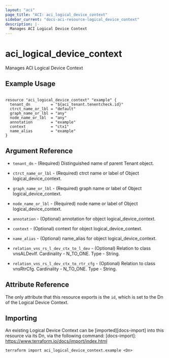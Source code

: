 ```yaml
---
layout: "aci"
page_title: "ACI: aci_logical_device_context"
sidebar_current: "docs-aci-resource-logical_device_context"
description: |-
  Manages ACI Logical Device Context
---
```


# aci_logical_device_context #
Manages ACI Logical Device Context

## Example Usage ##

```hcl

resource "aci_logical_device_context" "example" {
  tenant_dn         = "${aci_tenant.tenentcheck.id}"
  ctrct_name_or_lbl = "default"
  graph_name_or_lbl = "any"
  node_name_or_lbl  = "any"
  annotation        = "example"
  context           = "ctx1"
  name_alias        = "example"
}

```


## Argument Reference ##

* `tenant_dn` - (Required) Distinguished name of parent Tenant object.
* `ctrct_name_or_lbl` - (Required) ctrct name or label of Object logical_device_context.
* `graph_name_or_lbl` - (Required) graph name or label of Object logical_device_context.
* `node_name_or_lbl` - (Required) node name or label of Object logical_device_context.
* `annotation` - (Optional) annotation for object logical_device_context.
* `context` - (Optional) context for object logical_device_context.
* `name_alias` - (Optional) name_alias for object logical_device_context.


* `relation_vns_rs_l_dev_ctx_to_l_dev` - (Optional) Relation to class vnsALDevIf. Cardinality - N_TO_ONE. Type - String.
                
* `relation_vns_rs_l_dev_ctx_to_rtr_cfg` - (Optional) Relation to class vnsRtrCfg. Cardinality - N_TO_ONE. Type - String.
                


## Attribute Reference

The only attribute that this resource exports is the `id`, which is set to the
Dn of the Logical Device Context.

## Importing ##

An existing Logical Device Context can be [imported][docs-import] into this resource via its Dn, via the following command:
[docs-import]: https://www.terraform.io/docs/import/index.html


```
terraform import aci_logical_device_context.example <Dn>
```